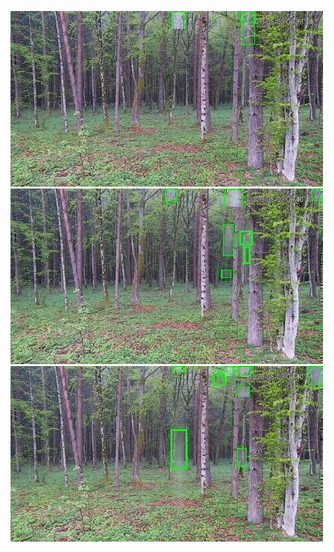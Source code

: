 ![20200502-060659-063704](in/20200502/20200502-060659-063704_0_.jpg)
![20200502-063709-070714](in/20200502/20200502-063709-070714_0_.jpg)
![20200502-070719-073724](in/20200502/20200502-070719-073724_0_.jpg)
